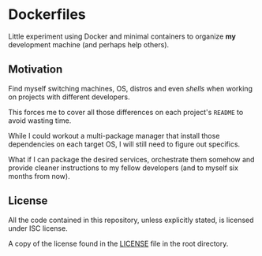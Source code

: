 # Dockerfiles

Little experiment using Docker and minimal containers to organize **my**
development machine (and perhaps help others).

## Motivation

Find myself switching machines, OS, distros and even *shells* when working
on projects with different developers.

This forces me to cover all those differences on each project's `README` to
avoid wasting time.

While I could workout a multi-package manager that install those dependencies
on each target OS, I will still need to figure out specifics.

What if I can package the desired services, orchestrate them somehow and
provide cleaner instructions to my fellow developers (and to myself six
months from now).

## License

All the code contained in this repository, unless explicitly stated, is
licensed under ISC license.

A copy of the license found in the [LICENSE](LICENSE) file in the root
directory.
